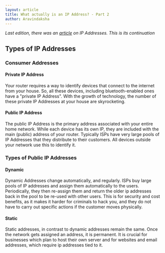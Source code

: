 ```yaml
---
layout: article
title: What actually is an IP Address? - Part 2
author: Aravindaksha
---
```


*Last edition, there was an [article](/edition5/ipaddress) on IP Addresses. This is its continuation*

## Types of IP Addresses

### Consumer Addresses

#### Private IP Address
Your router requires a way to identify devices that connect to the internet from your house. So, all these devices, including bluetooth-enabled ones have a "private IP Address". With the growth of technology, the number of these private IP Addresses at your house are skyrocketing.

#### Public IP Address
The public IP Address is the primary address associated with your entire home network. While each device has its own IP, they are included with the main (public) address of your router. Typically ISPs have very large pools of IP Addresses that they distribute to their customers. All devices outside your network use this to identify it.

### Types of Public IP Addresses

#### Dynamic
Dynamic Addresses change automatically, and regularly. ISPs buy large pools of IP addresses and assign them automatically to the users. Periodically, they then re-assign them and return the older ip addresses back in the pool to be re-used with other users. This is for security and cost benefits, as it makes it harder for criminals to hack you, and they do not have to carry out specific actions if the customer moves physically.

#### Static
Static addresses, in contrast to dynamic addresses remain the same. Once the network gets assigned an address, it is permanent. It is crucial for businesses which plan to host their own server and for websites and email addresses, which require ip addresses tied to it.